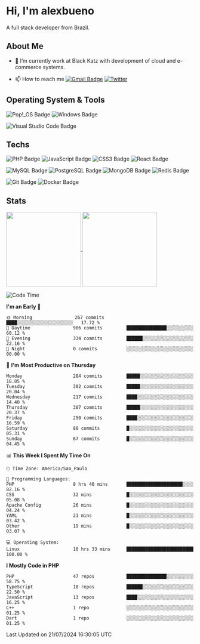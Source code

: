 # Hi, I'm alexbueno

A full stack developer from Brazil.

## About Me

- 🌱 I’m currently work at Black Katz with development of cloud and e-commerce systems.

- 📫 How to reach me [![Gmail Badge](https://img.shields.io/badge/-gmail-c14438?style=for-the-badge&logo=Gmail&logoColor=ffffff)](mailto:alexsandrofbueno@gmail.com) [![Twitter](https://img.shields.io/badge/twitter-1DA1F2.svg?style=for-the-badge&logo=twitter&logoColor=ffffff)](https://twitter.com/Alex_Bueno_7)

## Operating System & Tools

![Pop!_OS Badge](https://img.shields.io/badge/Pop!__OS-48B9C7?logo=popos&logoColor=fff&style=flat)
![Windows Badge](https://img.shields.io/badge/Windows-0078D6?logo=windows&logoColor=fff&style=flat)

![Visual Studio Code Badge](https://img.shields.io/badge/Visual%20Studio%20Code-007ACC?logo=visualstudiocode&logoColor=fff&style=flat)

## Techs

![PHP Badge](https://img.shields.io/badge/PHP-777BB4?logo=php&logoColor=fff&style=flat)
![JavaScript Badge](https://img.shields.io/badge/JavaScript-F7DF1E?logo=javascript&logoColor=000&style=flat)
![CSS3 Badge](https://img.shields.io/badge/CSS3-1572B6?logo=css3&logoColor=fff&style=flat)
![React Badge](https://img.shields.io/badge/React-61DAFB?logo=react&logoColor=000&style=flat)

![MySQL Badge](https://img.shields.io/badge/MySQL-4479A1?logo=mysql&logoColor=fff&style=flat)
![PostgreSQL Badge](https://img.shields.io/badge/PostgreSQL-4169E1?logo=postgresql&logoColor=fff&style=flat)
![MongoDB Badge](https://img.shields.io/badge/MongoDB-47A248?logo=mongodb&logoColor=fff&style=flat)
![Redis Badge](https://img.shields.io/badge/Redis-DC382D?logo=redis&logoColor=fff&style=flat)

![Git Badge](https://img.shields.io/badge/Git-F05032?logo=git&logoColor=fff&style=flat)
![Docker Badge](https://img.shields.io/badge/Docker-2496ED?logo=docker&logoColor=fff&style=flat)


## Stats

<a href="https://github.com/anuraghazra/github-readme-stats">
  <img height=200 align="center" src="https://github-readme-stats.vercel.app/api?username=alexbueno7&theme=dark" />
</a>
<a href="https://github.com/anuraghazra/convoychat">
  <img height=200 align="center" src="https://github-readme-stats.vercel.app/api/top-langs?username=alexbueno7&layout=compact&langs_count=8&card_width=320&theme=dark" />
</a>

<!--START_SECTION:waka-->
![Code Time](http://img.shields.io/badge/Code%20Time-1%2C028%20hrs%2044%20mins-blue)

**I'm an Early 🐤** 

```text
🌞 Morning                267 commits         ████░░░░░░░░░░░░░░░░░░░░░   17.72 % 
🌆 Daytime                906 commits         ███████████████░░░░░░░░░░   60.12 % 
🌃 Evening                334 commits         ██████░░░░░░░░░░░░░░░░░░░   22.16 % 
🌙 Night                  0 commits           ░░░░░░░░░░░░░░░░░░░░░░░░░   00.00 % 
```
📅 **I'm Most Productive on Thursday** 

```text
Monday                   284 commits         █████░░░░░░░░░░░░░░░░░░░░   18.85 % 
Tuesday                  302 commits         █████░░░░░░░░░░░░░░░░░░░░   20.04 % 
Wednesday                217 commits         ████░░░░░░░░░░░░░░░░░░░░░   14.40 % 
Thursday                 307 commits         █████░░░░░░░░░░░░░░░░░░░░   20.37 % 
Friday                   250 commits         ████░░░░░░░░░░░░░░░░░░░░░   16.59 % 
Saturday                 80 commits          █░░░░░░░░░░░░░░░░░░░░░░░░   05.31 % 
Sunday                   67 commits          █░░░░░░░░░░░░░░░░░░░░░░░░   04.45 % 
```


📊 **This Week I Spent My Time On** 

```text
🕑︎ Time Zone: America/Sao_Paulo

💬 Programming Languages: 
PHP                      8 hrs 40 mins       █████████████████████░░░░   82.16 % 
CSS                      32 mins             █░░░░░░░░░░░░░░░░░░░░░░░░   05.08 % 
Apache Config            26 mins             █░░░░░░░░░░░░░░░░░░░░░░░░   04.24 % 
YAML                     21 mins             █░░░░░░░░░░░░░░░░░░░░░░░░   03.42 % 
Other                    19 mins             █░░░░░░░░░░░░░░░░░░░░░░░░   03.07 % 

💻 Operating System: 
Linux                    10 hrs 33 mins      █████████████████████████   100.00 % 
```

**I Mostly Code in PHP** 

```text
PHP                      47 repos            ███████████████░░░░░░░░░░   58.75 % 
TypeScript               18 repos            ██████░░░░░░░░░░░░░░░░░░░   22.50 % 
JavaScript               13 repos            ████░░░░░░░░░░░░░░░░░░░░░   16.25 % 
C++                      1 repo              ░░░░░░░░░░░░░░░░░░░░░░░░░   01.25 % 
Dart                     1 repo              ░░░░░░░░░░░░░░░░░░░░░░░░░   01.25 % 
```




 Last Updated on 21/07/2024 16:30:05 UTC
<!--END_SECTION:waka-->
